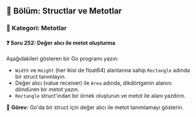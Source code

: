 ## 📘 Bölüm: Structlar ve Metotlar  
### 🔹 Kategori: Metotlar  
#### ❓ Soru 252: Değer alıcı ile metot oluşturma

Aşağıdakileri gösteren bir Go programı yazın:

- `Width` ve `Height` (her ikisi de float64) alanlarına sahip `Rectangle` adında bir struct tanımlayın.
- Değer alıcı (value receiver) ile `Area` adında, dikdörtgenin alanını döndüren bir metot yazın.
- `Rectangle` struct'ından bir örnek oluşturun ve metot ile alanı yazdırın.

🔧 **Görev:** Go'da bir struct için değer alıcı ile metot tanımlamayı gösterin.
